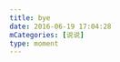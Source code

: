 ```yaml
---
title: bye
date: 2016-06-19 17:04:28
mCategories: [说说]
type: moment
---
```


<div id="pics-20160619170428"></div>

<script>
var data = [
    {"link": "2016-06-19_000001.jpeg", "type": "shuoshuo"}
];
picsRender(data, "pics-20160619170428");
</script>
